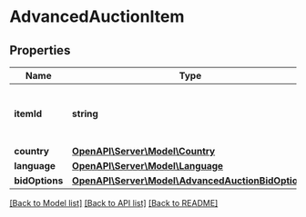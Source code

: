 # AdvancedAuctionItem

## Properties
Name | Type | Description | Notes
------------ | ------------- | ------------- | -------------
**itemId** | **string** | The catalog retail item id in the merchant namespace | 
**country** | [**OpenAPI\Server\Model\Country**](Country.md) |  | 
**language** | [**OpenAPI\Server\Model\Language**](Language.md) |  | 
**bidOptions** | [**OpenAPI\Server\Model\AdvancedAuctionBidOptions**](AdvancedAuctionBidOptions.md) |  | 

[[Back to Model list]](../README.md#documentation-for-models) [[Back to API list]](../README.md#documentation-for-api-endpoints) [[Back to README]](../README.md)


